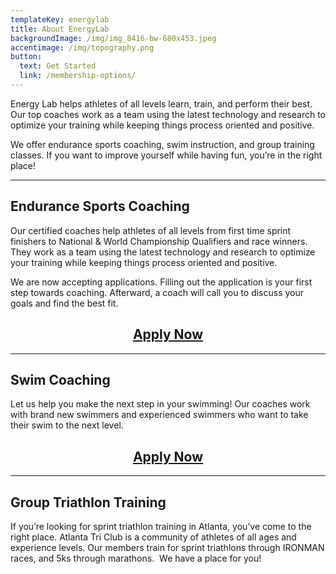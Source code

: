 ```yaml
---
templateKey: energylab
title: About EnergyLab
backgroundImage: /img/img_8416-bw-680x453.jpeg
accentimage: /img/topography.png
button:
  text: Get Started
  link: /membership-options/
---
```

Energy Lab helps athletes of all levels learn, train, and perform their best. Our top coaches work as a team using the latest technology and research to optimize your training while keeping things process oriented and positive.

We offer endurance sports coaching, swim instruction, and group training classes. If you want to improve yourself while having fun, you’re in the right place!

- - -

## Endurance Sports Coaching

Our certified coaches help athletes of all levels from first time sprint finishers to National & World Championship Qualifiers and race winners. They work as a team using the latest technology and research to optimize your training while keeping things process oriented and positive.

We are now accepting applications. Filling out the application is your first step towards coaching. Afterward, a coach will call you to discuss your goals and find the best fit.

<h2>
<a href="https://docs.google.com/forms/d/e/1FAIpQLScmwBUGWn57GTL8E9yFfI4br5H7BTPfpTDPfQfO19VJ3h6aDw/viewform">
<center>Apply Now</center>
</a>
</h2>

- - -

## Swim Coaching

Let us help you make the next step in your swimming! Our coaches work with brand new swimmers and experienced swimmers who want to take their swim to the next level.

<h2>
<a href="https://docs.google.com/forms/d/e/1FAIpQLSdTiqjb6UxYxHCOE-4P5jo7IvrjfV_5k9UJQdfWW5JdXrwwnw/closedform">
<center>Apply Now</center>
</a>
</h2>

- - -

## Group Triathlon Training

If you’re looking for sprint triathlon training in Atlanta, you’ve come to the right place. Atlanta Tri Club is a community of athletes of all ages and experience levels. Our members train for sprint triathlons through IRONMAN races, and 5ks through marathons.  We have a place for you!